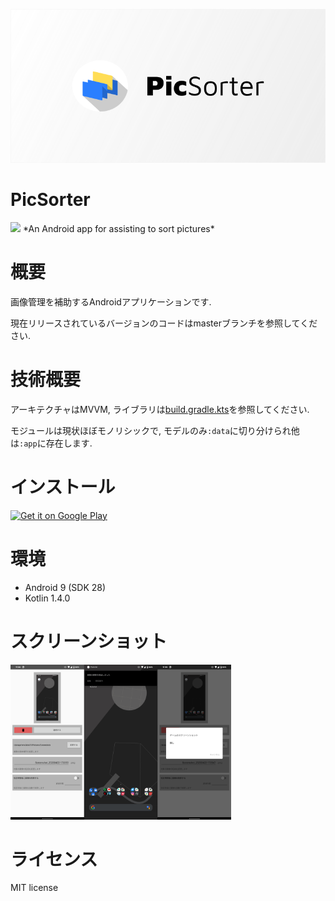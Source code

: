 ![Header](https://raw.githubusercontent.com/blackbracken/PicSorter/develop/header.png)
# PicSorter
<img src="https://img.shields.io/badge/version-1.2.1-BLUE">
*An Android app for assisting to sort pictures*

# 概要
画像管理を補助するAndroidアプリケーションです.

現在リリースされているバージョンのコードはmasterブランチを参照してください.

# 技術概要
アーキテクチャはMVVM, ライブラリは[build.gradle.kts](https://github.com/blackbracken/PicSorter/blob/develop/app/build.gradle.kts)を参照してください.

モジュールは現状ほぼモノリシックで, モデルのみ`:data`に切り分けられ他は`:app`に存在します.

# インストール
<a href='https://play.google.com/store/apps/details?id=black.bracken.picsorter&pcampaignid=pcampaignidMKT-Other-global-all-co-prtnr-py-PartBadge-Mar2515-1'><img alt='Get it on Google Play' src='https://play.google.com/intl/en_us/badges/static/images/badges/en_badge_web_generic.png' width='20%' height='20%'/></a>

# 環境
* Android 9 (SDK 28)
* Kotlin 1.4.0

# スクリーンショット
<img src="https://raw.githubusercontent.com/blackbracken/PicSorter/develop/screenshots.png" width="70%" height="70%">

# ライセンス
MIT license